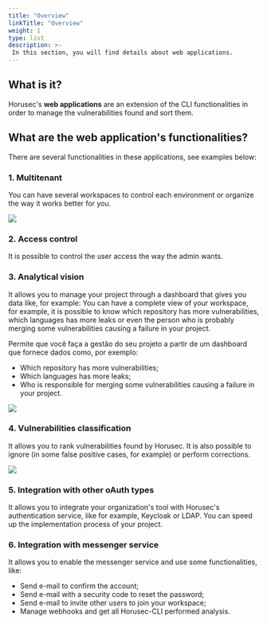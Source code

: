 ```yaml
---
title: "Overview"
linkTitle: "Overview"
weight: 1
type: list
description: >-
 In this section, you will find details about web applications.
---
```


## **What is it?**
Horusec's **web applications** are an extension of the CLI functionalities in order to manage the vulnerabilities found and sort them. 

## **What are the web application's functionalities?**

There are several functionalities in these applications, see examples below:

### **1. Multitenant**

You can have several workspaces to control each environment or organize the way it works better for you.

![](/docs/en/web/overview/0-multitenant.png)

### **2. Access control**

It is possible to control the user access the way the admin wants.

### **3. Analytical vision**

It allows you to manage your project through a dashboard that gives you data like, for example:  You can have a complete view of your workspace, for example, it is possible to know which repository has more vulnerabilities, which languages has more leaks or even the person who is probably merging some vulnerabilities causing a failure in your project.

Permite que você faça a gestão do seu projeto a partir de um dashboard que fornece dados como, por exemplo:

* Which repository has more vulnerabilities;
* Which languages has more leaks;
* Who is responsible for merging some vulnerabilities causing a failure in your project.

![](/docs/en/web/overview/1-analytic.png)

### **4. Vulnerabilities classification**

It allows you to rank vulnerabilities found by Horusec. It is also possible to ignore (in some false positive cases, for example) or perform corrections.

![](/docs/ptbr/web/overview/2-vulneravilities.png)

### **5. Integration with other oAuth types**

It allows you to integrate your organization's tool with Horusec's authentication service, like for example, Keycloak or LDAP. You can speed up the implementation process of your project.

### **6. Integration with messenger service**

It allows you to enable the messenger service and use some functionalities, like: 

- Send e-mail to confirm the account; 
- Send e-mail with a security code to reset the password; 
- Send e-mail to invite other users to join your workspace;
- Manage webhooks and get all Horusec-CLI performed analysis. 
